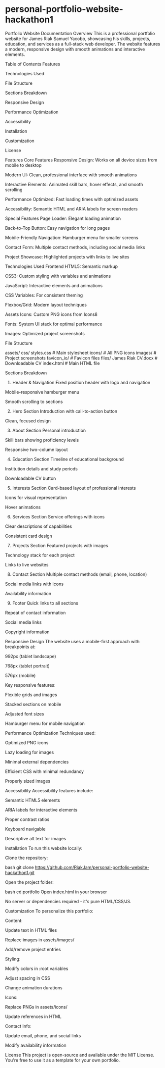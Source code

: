 # personal-portfolio-website-hackathon1
Portfolio Website Documentation
Overview
This is a professional portfolio website for James Riak Samuel Yacobo, showcasing his skills, projects, education, and services as a full-stack web developer. The website features a modern, responsive design with smooth animations and interactive elements.

Table of Contents
Features

Technologies Used

File Structure

Sections Breakdown

Responsive Design

Performance Optimization

Accessibility

Installation

Customization

License

Features
Core Features
Responsive Design: Works on all device sizes from mobile to desktop

Modern UI: Clean, professional interface with smooth animations

Interactive Elements: Animated skill bars, hover effects, and smooth scrolling

Performance Optimized: Fast loading times with optimized assets

Accessibility: Semantic HTML and ARIA labels for screen readers

Special Features
Page Loader: Elegant loading animation

Back-to-Top Button: Easy navigation for long pages

Mobile-Friendly Navigation: Hamburger menu for smaller screens

Contact Form: Multiple contact methods, including social media links

Project Showcase: Highlighted projects with links to live sites

Technologies Used
Frontend
HTML5: Semantic markup

CSS3: Custom styling with variables and animations

JavaScript: Interactive elements and animations

CSS Variables: For consistent theming

Flexbox/Grid: Modern layout techniques

Assets
Icons: Custom PNG icons from Icons8

Fonts: System UI stack for optimal performance

Images: Optimized project screenshots

File Structure

assets/
    css/
        styles.css           # Main stylesheet
    icons/                   # All PNG icons
    images/                  # Project screenshots
    favicon_io/              # Favicon files
    files/
        James Riak CV.docx   # Downloadable CV
index.html                   # Main HTML file

Sections Breakdown
1. Header & Navigation
Fixed position header with logo and navigation

Mobile-responsive hamburger menu

Smooth scrolling to sections

2. Hero Section
Introduction with call-to-action button

Clean, focused design

3. About Section
Personal introduction

Skill bars showing proficiency levels

Responsive two-column layout

4. Education Section
Timeline of educational background

Institution details and study periods

Downloadable CV button

5. Interests Section
Card-based layout of professional interests

Icons for visual representation

Hover animations

6. Services Section
Service offerings with icons

Clear descriptions of capabilities

Consistent card design

7. Projects Section
Featured projects with images

Technology stack for each project

Links to live websites

8. Contact Section
Multiple contact methods (email, phone, location)

Social media links with icons

Availability information

9. Footer
Quick links to all sections

Repeat of contact information

Social media links

Copyright information

Responsive Design
The website uses a mobile-first approach with breakpoints at:

992px (tablet landscape)

768px (tablet portrait)

576px (mobile)

Key responsive features:

Flexible grids and images

Stacked sections on mobile

Adjusted font sizes

Hamburger menu for mobile navigation

Performance Optimization
Techniques used:

Optimized PNG icons

Lazy loading for images

Minimal external dependencies

Efficient CSS with minimal redundancy

Properly sized images

Accessibility
Accessibility features include:

Semantic HTML5 elements

ARIA labels for interactive elements

Proper contrast ratios

Keyboard navigable

Descriptive alt text for images

Installation
To run this website locally:

Clone the repository:

bash
git clone https://github.com/RiakJam/personal-portfolio-website-hackathon1.git

Open the project folder:

bash
cd portfolio
Open index.html in your browser

No server or dependencies required - it's pure HTML/CSS/JS.

Customization
To personalize this portfolio:

Content:

Update text in HTML files

Replace images in assets/images/

Add/remove project entries

Styling:

Modify colors in :root variables

Adjust spacing in CSS

Change animation durations

Icons:

Replace PNGs in assets/icons/

Update references in HTML

Contact Info:

Update email, phone, and social links

Modify availability information

License
This project is open-source and available under the MIT License. You're free to use it as a template for your own portfolio.
